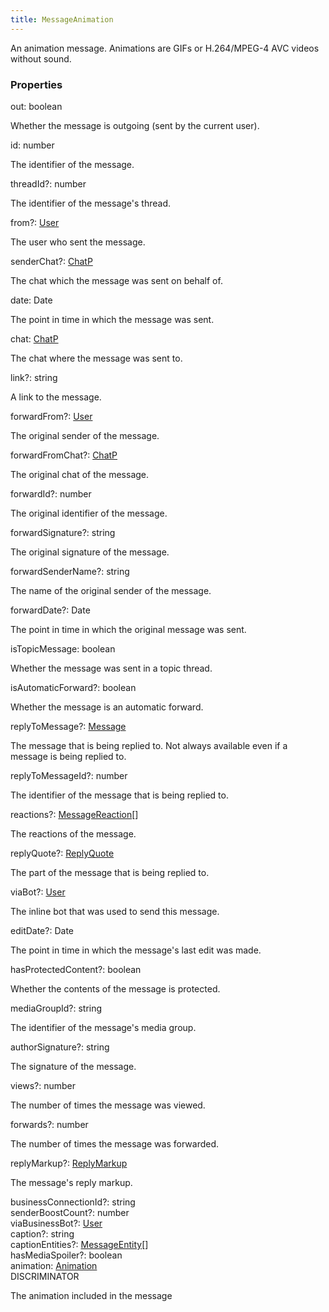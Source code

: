 ```yaml
---
title: MessageAnimation
---
```


An animation message. Animations are GIFs or H.264/MPEG-4 AVC videos without sound.

### Properties

<div class="flex flex-col gap-3"><div><div class="flex gap-2"><div class="font-mono"><span class="font-bold">out</span><span class="opacity-50">:</span> <span>boolean</span></div></div><div class="pl-3"><div class="no-margin">

Whether the message is outgoing (sent by the current user).

</div></div></div><div><div class="flex gap-2"><div class="font-mono"><span class="font-bold">id</span><span class="opacity-50">:</span> <span>number</span></div></div><div class="pl-3"><div class="no-margin">

The identifier of the message.

</div></div></div><div><div class="flex gap-2"><div class="font-mono"><span class="font-bold">threadId</span><span class="opacity-50"><span title="Optional" class="cursor-help">?</span>:</span> <span>number</span></div></div><div class="pl-3"><div class="no-margin">

The identifier of the message's thread.

</div></div></div><div><div class="flex gap-2"><div class="font-mono"><span class="font-bold">from</span><span class="opacity-50"><span title="Optional" class="cursor-help">?</span>:</span> <a href="/gh/types/user"  >User</a></div></div><div class="pl-3"><div class="no-margin">

The user who sent the message.

</div></div></div><div><div class="flex gap-2"><div class="font-mono"><span class="font-bold">senderChat</span><span class="opacity-50"><span title="Optional" class="cursor-help">?</span>:</span> <a href="/gh/types/chatp"  >ChatP</a></div></div><div class="pl-3"><div class="no-margin">

The chat which the message was sent on behalf of.

</div></div></div><div><div class="flex gap-2"><div class="font-mono"><span class="font-bold">date</span><span class="opacity-50">:</span> <span href="/">Date</span></div></div><div class="pl-3"><div class="no-margin">

The point in time in which the message was sent.

</div></div></div><div><div class="flex gap-2"><div class="font-mono"><span class="font-bold">chat</span><span class="opacity-50">:</span> <a href="/gh/types/chatp"  >ChatP</a></div></div><div class="pl-3"><div class="no-margin">

The chat where the message was sent to.

</div></div></div><div><div class="flex gap-2"><div class="font-mono"><span class="font-bold">link</span><span class="opacity-50"><span title="Optional" class="cursor-help">?</span>:</span> <span>string</span></div></div><div class="pl-3"><div class="no-margin">

A link to the message.

</div></div></div><div><div class="flex gap-2"><div class="font-mono"><span class="font-bold">forwardFrom</span><span class="opacity-50"><span title="Optional" class="cursor-help">?</span>:</span> <a href="/gh/types/user"  >User</a></div></div><div class="pl-3"><div class="no-margin">

The original sender of the message.

</div></div></div><div><div class="flex gap-2"><div class="font-mono"><span class="font-bold">forwardFromChat</span><span class="opacity-50"><span title="Optional" class="cursor-help">?</span>:</span> <a href="/gh/types/chatp"  >ChatP</a></div></div><div class="pl-3"><div class="no-margin">

The original chat of the message.

</div></div></div><div><div class="flex gap-2"><div class="font-mono"><span class="font-bold">forwardId</span><span class="opacity-50"><span title="Optional" class="cursor-help">?</span>:</span> <span>number</span></div></div><div class="pl-3"><div class="no-margin">

The original identifier of the message.

</div></div></div><div><div class="flex gap-2"><div class="font-mono"><span class="font-bold">forwardSignature</span><span class="opacity-50"><span title="Optional" class="cursor-help">?</span>:</span> <span>string</span></div></div><div class="pl-3"><div class="no-margin">

The original signature of the message.

</div></div></div><div><div class="flex gap-2"><div class="font-mono"><span class="font-bold">forwardSenderName</span><span class="opacity-50"><span title="Optional" class="cursor-help">?</span>:</span> <span>string</span></div></div><div class="pl-3"><div class="no-margin">

The name of the original sender of the message.

</div></div></div><div><div class="flex gap-2"><div class="font-mono"><span class="font-bold">forwardDate</span><span class="opacity-50"><span title="Optional" class="cursor-help">?</span>:</span> <span href="/">Date</span></div></div><div class="pl-3"><div class="no-margin">

The point in time in which the original message was sent.

</div></div></div><div><div class="flex gap-2"><div class="font-mono"><span class="font-bold">isTopicMessage</span><span class="opacity-50">:</span> <span>boolean</span></div></div><div class="pl-3"><div class="no-margin">

Whether the message was sent in a topic thread.

</div></div></div><div><div class="flex gap-2"><div class="font-mono"><span class="font-bold">isAutomaticForward</span><span class="opacity-50"><span title="Optional" class="cursor-help">?</span>:</span> <span>boolean</span></div></div><div class="pl-3"><div class="no-margin">

Whether the message is an automatic forward.

</div></div></div><div><div class="flex gap-2"><div class="font-mono"><span class="font-bold">replyToMessage</span><span class="opacity-50"><span title="Optional" class="cursor-help">?</span>:</span> <a href="/gh/types/message"  >Message</a></div></div><div class="pl-3"><div class="no-margin">

The message that is being replied to. Not always available even if a message is being replied to.

</div></div></div><div><div class="flex gap-2"><div class="font-mono"><span class="font-bold">replyToMessageId</span><span class="opacity-50"><span title="Optional" class="cursor-help">?</span>:</span> <span>number</span></div></div><div class="pl-3"><div class="no-margin">

The identifier of the message that is being replied to.

</div></div></div><div><div class="flex gap-2"><div class="font-mono"><span class="font-bold">reactions</span><span class="opacity-50"><span title="Optional" class="cursor-help">?</span>:</span> <a href="/gh/types/messagereaction"  >MessageReaction</a><span class="opacity-50">[]</span></div></div><div class="pl-3"><div class="no-margin">

The reactions of the message.

</div></div></div><div><div class="flex gap-2"><div class="font-mono"><span class="font-bold">replyQuote</span><span class="opacity-50"><span title="Optional" class="cursor-help">?</span>:</span> <a href="/gh/types/replyquote"  >ReplyQuote</a></div></div><div class="pl-3"><div class="no-margin">

The part of the message that is being replied to.

</div></div></div><div><div class="flex gap-2"><div class="font-mono"><span class="font-bold">viaBot</span><span class="opacity-50"><span title="Optional" class="cursor-help">?</span>:</span> <a href="/gh/types/user"  >User</a></div></div><div class="pl-3"><div class="no-margin">

The inline bot that was used to send this message.

</div></div></div><div><div class="flex gap-2"><div class="font-mono"><span class="font-bold">editDate</span><span class="opacity-50"><span title="Optional" class="cursor-help">?</span>:</span> <span href="/">Date</span></div></div><div class="pl-3"><div class="no-margin">

The point in time in which the message's last edit was made.

</div></div></div><div><div class="flex gap-2"><div class="font-mono"><span class="font-bold">hasProtectedContent</span><span class="opacity-50"><span title="Optional" class="cursor-help">?</span>:</span> <span>boolean</span></div></div><div class="pl-3"><div class="no-margin">

Whether the contents of the message is protected.

</div></div></div><div><div class="flex gap-2"><div class="font-mono"><span class="font-bold">mediaGroupId</span><span class="opacity-50"><span title="Optional" class="cursor-help">?</span>:</span> <span>string</span></div></div><div class="pl-3"><div class="no-margin">

The identifier of the message's media group.

</div></div></div><div><div class="flex gap-2"><div class="font-mono"><span class="font-bold">authorSignature</span><span class="opacity-50"><span title="Optional" class="cursor-help">?</span>:</span> <span>string</span></div></div><div class="pl-3"><div class="no-margin">

The signature of the message.

</div></div></div><div><div class="flex gap-2"><div class="font-mono"><span class="font-bold">views</span><span class="opacity-50"><span title="Optional" class="cursor-help">?</span>:</span> <span>number</span></div></div><div class="pl-3"><div class="no-margin">

The number of times the message was viewed.

</div></div></div><div><div class="flex gap-2"><div class="font-mono"><span class="font-bold">forwards</span><span class="opacity-50"><span title="Optional" class="cursor-help">?</span>:</span> <span>number</span></div></div><div class="pl-3"><div class="no-margin">

The number of times the message was forwarded.

</div></div></div><div><div class="flex gap-2"><div class="font-mono"><span class="font-bold">replyMarkup</span><span class="opacity-50"><span title="Optional" class="cursor-help">?</span>:</span> <a href="/gh/types/replymarkup"  >ReplyMarkup</a></div></div><div class="pl-3"><div class="no-margin">

The message's reply markup.

</div></div></div><div><div class="flex gap-2"><div class="font-mono"><span class="font-bold">businessConnectionId</span><span class="opacity-50"><span title="Optional" class="cursor-help">?</span>:</span> <span>string</span></div></div></div><div><div class="flex gap-2"><div class="font-mono"><span class="font-bold">senderBoostCount</span><span class="opacity-50"><span title="Optional" class="cursor-help">?</span>:</span> <span>number</span></div></div></div><div><div class="flex gap-2"><div class="font-mono"><span class="font-bold">viaBusinessBot</span><span class="opacity-50"><span title="Optional" class="cursor-help">?</span>:</span> <a href="/gh/types/user"  >User</a></div></div></div><div><div class="flex gap-2"><div class="font-mono"><span class="font-bold">caption</span><span class="opacity-50"><span title="Optional" class="cursor-help">?</span>:</span> <span>string</span></div></div></div><div><div class="flex gap-2"><div class="font-mono"><span class="font-bold">captionEntities</span><span class="opacity-50"><span title="Optional" class="cursor-help">?</span>:</span> <a href="/gh/types/messageentity"  >MessageEntity</a><span class="opacity-50">[]</span></div></div></div><div><div class="flex gap-2"><div class="font-mono"><span class="font-bold">hasMediaSpoiler</span><span class="opacity-50"><span title="Optional" class="cursor-help">?</span>:</span> <span>boolean</span></div></div></div><div><div class="flex gap-2"><div class="font-mono"><span class="font-bold">animation</span><span class="opacity-50">:</span> <a href="/gh/types/animation"  >Animation</a></div><div class="flex items-center"><div class="bg-dbt px-1.5 rounded-md select-none text-fgt text-[10px]">DISCRIMINATOR</div></div></div><div class="pl-3"><div class="no-margin">

The animation included in the message

</div></div></div></div>

